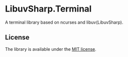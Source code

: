 # LibuvSharp.Terminal

A terminal library based on ncurses and libuv(LibuvSharp).

## License

The library is available under the [MIT license](http://en.wikipedia.org/wiki/MIT_License).
